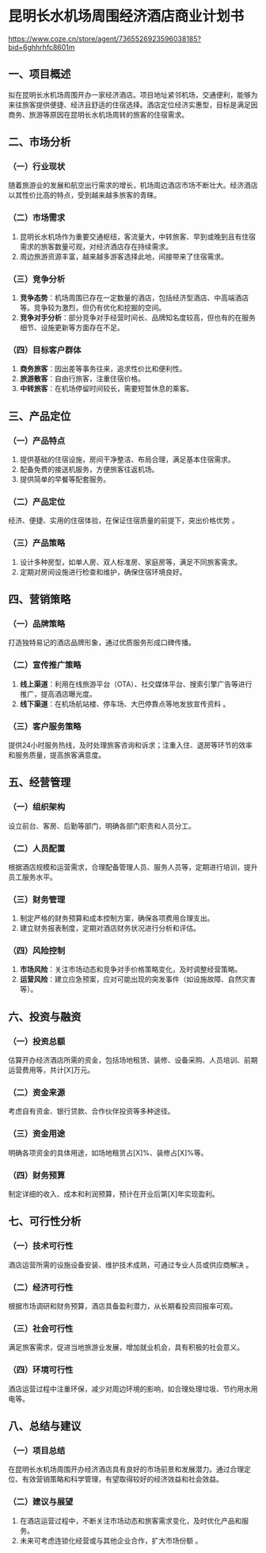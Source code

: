 # 昆明长水机场周围经济酒店商业计划书

https://www.coze.cn/store/agent/7365526923596038185?bid=6ghhrhfc8601m

## 一、项目概述 
拟在昆明长水机场周围开办一家经济酒店。项目地址紧邻机场，交通便利，能够为来往旅客提供便捷、经济且舒适的住宿选择。酒店定位经济实惠型，目标是满足因商务、旅游等原因在昆明长水机场周转的旅客的住宿需求。 

## 二、市场分析 
### （一）行业现状 
随着旅游业的发展和航空出行需求的增长，机场周边酒店市场不断壮大。经济酒店以其性价比高的特点，受到越来越多旅客的青睐。 

### （二）市场需求 
1. 昆明长水机场作为重要交通枢纽，客流量大，中转旅客、早到或晚到且有住宿需求的旅客数量可观，对经济酒店存在持续需求。 
2. 周边旅游资源丰富，越来越多游客选择此地，间接带来了住宿需求。 

### （三）竞争分析 
1. **竞争态势**：机场周围已存在一定数量的酒店，包括经济型酒店、中高端酒店等。竞争较为激烈，但仍有优化和挖掘的空间。 
2. **竞争对手分析**：部分竞争对手经营时间长、品牌知名度较高，但也有的在服务细节、设施更新等方面存在不足。 

### （四）目标客户群体 
1. **商务旅客**：因出差等事务往来，追求性价比和便利性。 
2. **旅游散客**：自由行旅客，注重住宿价格。 
3. **中转旅客**：在机场停留时间较长，需要短暂休息的乘客。 

## 三、产品定位 
### （一）产品特点 
1. 提供基础的住宿设施，房间干净整洁、布局合理，满足基本住宿需求。 
2. 配备免费的接送机服务，方便旅客往返机场。 
3. 提供简单的早餐等配套服务。 

### （二）产品定位 
经济、便捷、实用的住宿体验，在保证住宿质量的前提下，突出价格优势 。 

### （三）产品策略 
1. 设计多种房型，如单人房、双人标准房、家庭房等，满足不同旅客需求。 
2. 定期对房间设施进行检查和维护，确保住宿环境良好。 

## 四、营销策略 
### （一）品牌策略 
打造独特易记的酒店品牌形象，通过优质服务形成口碑传播。 

### （二）宣传推广策略 
1. **线上渠道**：利用在线旅游平台（OTA）、社交媒体平台、搜索引擎广告等进行推广，提高酒店曝光度。 
2. **线下渠道**：在机场航站楼、停车场、大巴停靠点等地发放宣传资料 。 

### （三）客户服务策略 
提供24小时服务热线，及时处理旅客咨询和诉求；注重入住、退房等环节的效率和服务质量，提高旅客满意度。 

## 五、经营管理 
### （一）组织架构 
设立前台、客房、后勤等部门，明确各部门职责和人员分工。 

### （二）人员配置 
根据酒店规模和运营需求，合理配备管理人员、服务人员等，定期进行培训，提升员工服务水平。 

### （三）财务管理 
1. 制定严格的财务预算和成本控制方案，确保各项费用合理支出。 
2. 建立财务报表制度，定期对酒店财务状况进行分析和评估。 

### （四）风险控制 
1. **市场风险**：关注市场动态和竞争对手价格策略变化，及时调整经营策略。 
2. **运营风险**：建立应急预案，应对可能出现的突发事件（如设施故障、自然灾害等）。 

## 六、投资与融资 
### （一）投资总额 
估算开办经济酒店所需的资金，包括场地租赁、装修、设备采购、人员培训、前期运营费用等，共计[X]万元。 

### （二）资金来源 
考虑自有资金、银行贷款、合作伙伴投资等多种途径。 

### （三）资金用途 
明确各项资金的具体用途，如场地租赁占[X]%、装修占[X]%等。 

### （四）财务预算 
制定详细的收入、成本和利润预算，预计在开业后第[X]年实现盈利。 

## 七、可行性分析 
### （一）技术可行性 
酒店运营所需的设施设备安装、维护技术成熟，可通过专业人员或供应商解决 。 

### （二）经济可行性 
根据市场调研和财务预算，酒店具备盈利潜力，从长期看投资回报率可观。 

### （三）社会可行性 
满足旅客需求，促进当地旅游业发展，增加就业机会，具有积极的社会意义。 

### （四）环境可行性 
酒店运营过程中注重环保，减少对周边环境的影响，如合理处理垃圾、节约用水用电等。 

## 八、总结与建议 
### （一）项目总结 
在昆明长水机场周围开办经济酒店具有良好的市场前景和发展潜力。通过合理定位、有效营销策略和科学管理，有望取得较好的经济效益和社会效益。  

### （二）建议与展望 
1. 在酒店运营过程中，不断关注市场动态和旅客需求变化，及时优化产品和服务。 
2. 未来可考虑连锁化经营或与其他企业合作，扩大市场份额 。  